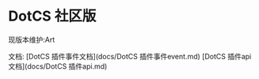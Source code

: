 # DotCS 社区版
现版本维护:Art

文档:
[DotCS 插件事件文档](docs/DotCS 插件事件event.md)
[DotCS 插件api文档](docs/DotCS 插件api.md)